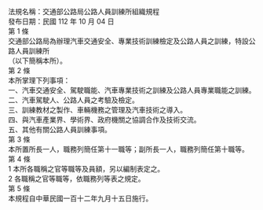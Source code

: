 法規名稱：交通部公路局公路人員訓練所組織規程  
發布日期：民國 112 年 10 月 04 日  
第 1 條  
交通部公路局為辦理汽車交通安全、專業技術訓練檢定及公路人員之訓練，特設公路人員訓練所  
（以下簡稱本所）。  
第 2 條  
本所掌理下列事項：  
一、汽車交通安全、駕駛職能、汽車專業技術之訓練及公路人員專業職能之訓練。  
二、汽車駕駛人、公路人員之考驗及檢定。  
三、訓練教材之製作、車輛機務之管理及汽車技術之導入。  
四、與汽車產業界、學術界、政府機關之協調合作及技術交流。  
五、其他有關公路人員訓練事項。  
第 3 條  
本所置所長一人，職務列簡任第十一職等；副所長一人，職務列簡任第十職等。  
第 4 條  
1 本所各職稱之官等職等及員額，另以編制表定之。  
2 各職稱之官等職等，依職務列等表之規定。  
第 5 條  
本規程自中華民國一百十二年九月十五日施行。  


